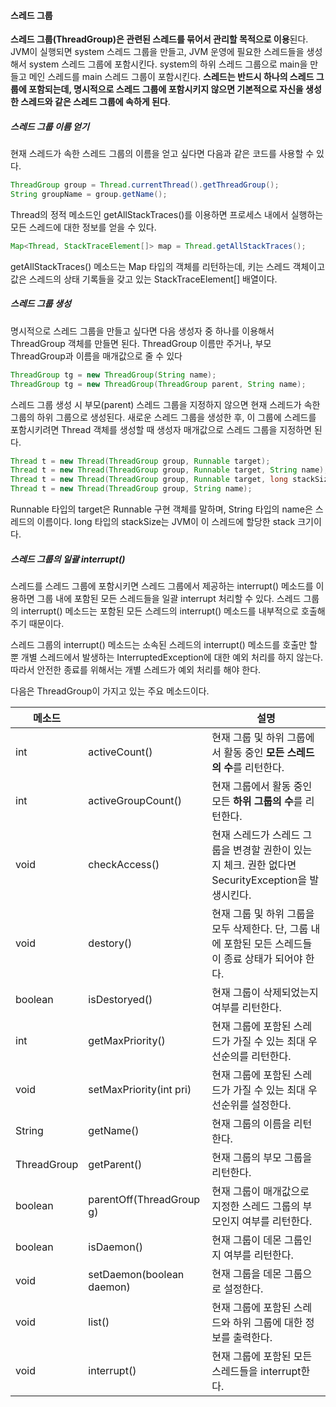 

#### 스레드 그룹

**스레드 그룹(ThreadGroup)은 관련된 스레드를 묶어서 관리할 목적으로 이용**된다. JVM이 실행되면 system 스레드 그룹을 만들고, JVM 운영에 필요한 스레드들을 생성해서 system 스레드 그룹에 포함시킨다.  system의 하위 스레드 그룹으로 main을 만들고 메인 스레드를 main 스레드 그룹이 포함시킨다. **스레드는 반드시 하나의 스레드 그룹에 포함되는데, 명시적으로 스레드 그룹에 포함시키지 않으면 기본적으로 자신을 생성한 스레드와 같은 스레드 그룹에 속하게 된다**.

##### 스레드 그룹 이름 얻기

현재 스레드가 속한 스레드 그룹의 이름을 얻고 싶다면 다음과 같은 코드를 사용할 수 있다.

```java
ThreadGroup group = Thread.currentThread().getThreadGroup();
String groupName = group.getName();
```

Thread의 정적 메소드인 getAllStackTraces()를 이용하면 프로세스 내에서 실행하는 모든 스레드에 대한 정보를 얻을 수 있다.

```java
Map<Thread, StackTraceElement[]> map = Thread.getAllStackTraces();
```

getAllStackTraces() 메소드는 Map 타입의 객체를 리턴하는데, 키는 스레드 객체이고 값은 스레드의 상태 기록들을 갖고 있는 StackTraceElement[] 배열이다.

##### 스레드 그룹 생성

명시적으로 스레드 그룹을 만들고 싶다면 다음 생성자 중 하나를 이용해서 ThreadGroup 객체를 만들면 된다. ThreadGroup 이름만 주거나, 부모 ThreadGroup과 이름을 매개값으로 줄 수 있다

```java
ThreadGroup tg = new ThreadGroup(String name);
ThreadGroup tg = new ThreadGroup(ThreadGroup parent, String name);
```

스레드 그룹 생성 시 부모(parent) 스레드 그룹을 지정하지 않으면 현재 스레드가 속한 그룹의 하위 그룹으로 생성된다. 새로운 스레드 그룹을 생성한 후, 이 그룹에 스레드를 포함시키려면 Thread 객체를 생성할 때 생성자 매개값으로 스레드 그룹을 지정하면 된다.

```java
Thread t = new Thread(ThreadGroup group, Runnable target);
Thread t = new Thread(ThreadGroup group, Runnable target, String name);
Thread t = new Thread(ThreadGroup group, Runnable target, long stackSize);
Thread t = new Thread(ThreadGroup group, String name);
```

Runnable 타입의 target은 Runnable 구현 객체를 말하며, String 타입의 name은 스레드의 이름이다. long 타입의 stackSize는 JVM이 이 스레드에 할당한 stack 크기이다.

##### 스레드 그룹의 일괄 interrupt()

스레드를 스레드 그룹에 포함시키면 스레드 그룹에서 제공하는 interrupt() 메소드를 이용하면 그룹 내에 포함된 모든 스레드들을 일괄 interrupt 처리할 수 있다. 스레드 그룹의 interrupt() 메소드는 포함된 모든 스레드의 interrupt() 메소드를 내부적으로 호출해주기 때문이다.

스레드 그룹의 interrupt() 메소드는 소속된 스레드의 interrupt() 메소드를 호출만 할 뿐 개별 스레드에서 발생하는 InterruptedException에 대한 예외 처리를 하지 않는다. 따라서 안전한 종료를 위해서는 개별 스레드가 예외 처리를 해야 한다.

다음은 ThreadGroup이 가지고 있는 주요 메소드이다.

| 메소드      |                           | 설명                                                         |
| ----------- | ------------------------- | ------------------------------------------------------------ |
| int         | activeCount()             | 현재 그룹 및 하위 그룹에서 활동 중인 **모든 스레드의 수**를 리턴한다. |
| int         | activeGroupCount()        | 현재 그룹에서 활동 중인 모든 **하위 그룹의 수**를 리턴한다.  |
| void        | checkAccess()             | 현재 스레드가 스레드 그룹을 변경할 권한이 있는지 체크. 권한 없다면 SecurityException을 발생시킨다. |
| void        | destory()                 | 현재 그룹 및 하위 그룹을 모두 삭제한다. 단, 그룹 내에 포함된 모든 스레드들이 종료 상태가 되어야 한다. |
| boolean     | isDestoryed()             | 현재 그룹이 삭제되었는지 여부를 리턴한다.                    |
| int         | getMaxPriority()          | 현재 그룹에 포함된 스레드가 가질 수 있는 최대 우선순의를 리턴한다. |
| void        | setMaxPriority(int pri)   | 현재 그룹에 포함된 스레드가 가질 수 있는 최대 우선순위를 설정한다. |
| String      | getName()                 | 현재 그룹의 이름을 리턴한다.                                 |
| ThreadGroup | getParent()               | 현재 그룹의 부모 그룹을 리턴한다.                            |
| boolean     | parentOff(ThreadGroup g)  | 현재 그룹이 매개값으로 지정한 스레드 그룹의 부모인지 여부를 리턴한다. |
| boolean     | isDaemon()                | 현재 그룹이 데몬 그룹인지 여부를 리턴한다.                   |
| void        | setDaemon(boolean daemon) | 현재 그룹을 데몬 그룹으로 설정한다.                          |
| void        | list()                    | 현재 그룹에 포함된 스레드와 하위 그룹에 대한 정보를 출력한다. |
| void        | interrupt()               | 현재 그룹에 포함된 모든 스레드들을 interrupt한다.            |

